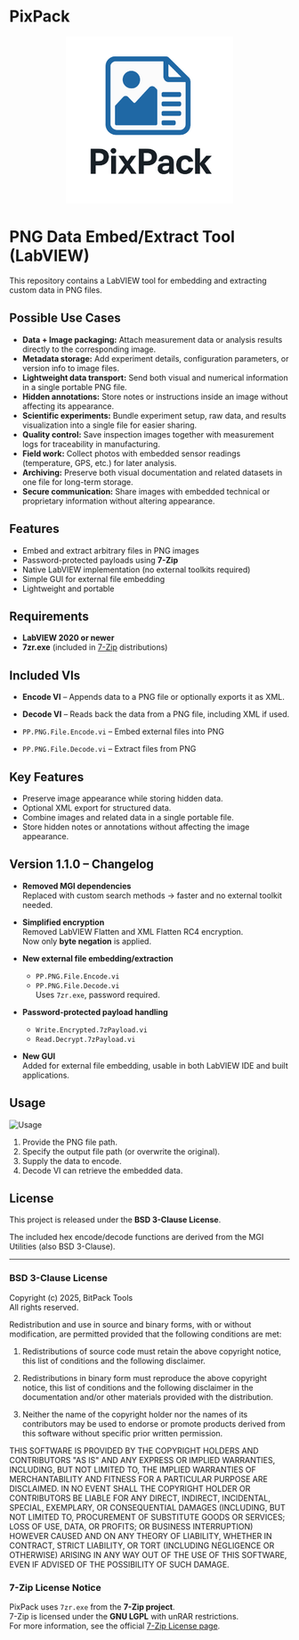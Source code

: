# PixPack

<div align="center">
  <img src="https://github.com/BitPackTools/pixpack/blob/main/PicPack%20Logo.png?raw=true" alt="PixPack Logo" width=300/>
</div>

# PNG Data Embed/Extract Tool (LabVIEW)

This repository contains a LabVIEW tool for embedding and extracting custom data in PNG files.

## Possible Use Cases

- **Data + Image packaging:** Attach measurement data or analysis results directly to the corresponding image.  
- **Metadata storage:** Add experiment details, configuration parameters, or version info to image files.  
- **Lightweight data transport:** Send both visual and numerical information in a single portable PNG file.  
- **Hidden annotations:** Store notes or instructions inside an image without affecting its appearance.  
- **Scientific experiments:** Bundle experiment setup, raw data, and results visualization into a single file for easier sharing.  
- **Quality control:** Save inspection images together with measurement logs for traceability in manufacturing.  
- **Field work:** Collect photos with embedded sensor readings (temperature, GPS, etc.) for later analysis.  
- **Archiving:** Preserve both visual documentation and related datasets in one file for long-term storage.  
- **Secure communication:** Share images with embedded technical or proprietary information without altering appearance.

## Features

- Embed and extract arbitrary files in PNG images  
- Password-protected payloads using **7-Zip**  
- Native LabVIEW implementation (no external toolkits required)  
- Simple GUI for external file embedding  
- Lightweight and portable

## Requirements

- **LabVIEW 2020 or newer**  
- **7zr.exe** (included in [7-Zip](https://www.7-zip.org/) distributions)  

## Included VIs

- **Encode VI** – Appends data to a PNG file or optionally exports it as XML.  
- **Decode VI** – Reads back the data from a PNG file, including XML if used.

- `PP.PNG.File.Encode.vi` – Embed external files into PNG  
- `PP.PNG.File.Decode.vi` – Extract files from PNG  

## Key Features

- Preserve image appearance while storing hidden data.  
- Optional XML export for structured data.  
- Combine images and related data in a single portable file.  
- Store hidden notes or annotations without affecting the image appearance.

## Version 1.1.0 – Changelog

- **Removed MGI dependencies**  
  Replaced with custom search methods → faster and no external toolkit needed.
  
- **Simplified encryption**  
  Removed LabVIEW Flatten and XML Flatten RC4 encryption.  
  Now only **byte negation** is applied.

- **New external file embedding/extraction**  
  - `PP.PNG.File.Encode.vi`  
  - `PP.PNG.File.Decode.vi`  
  Uses `7zr.exe`, password required.

- **Password-protected payload handling**  
  - `Write.Encrypted.7zPayload.vi`  
  - `Read.Decrypt.7zPayload.vi`

- **New GUI**  
  Added for external file embedding, usable in both LabVIEW IDE and built applications.


## Usage

![Usage](https://github.com/iattila/pixpack/blob/main/src/pixpack/example/Example_1_Snippet.png)

1. Provide the PNG file path.  
2. Specify the output file path (or overwrite the original).  
3. Supply the data to encode.  
4. Decode VI can retrieve the embedded data.

## License

This project is released under the **BSD 3-Clause License**.  

The included hex encode/decode functions are derived from the MGI Utilities (also BSD 3-Clause).  

---

### BSD 3-Clause License

Copyright (c) 2025, BitPack Tools  
All rights reserved.

Redistribution and use in source and binary forms, with or without
modification, are permitted provided that the following conditions are met:

1. Redistributions of source code must retain the above copyright notice,
   this list of conditions and the following disclaimer.

2. Redistributions in binary form must reproduce the above copyright
   notice, this list of conditions and the following disclaimer in the
   documentation and/or other materials provided with the distribution.

3. Neither the name of the copyright holder nor the names of its
   contributors may be used to endorse or promote products derived from
   this software without specific prior written permission.

THIS SOFTWARE IS PROVIDED BY THE COPYRIGHT HOLDERS AND CONTRIBUTORS "AS IS"
AND ANY EXPRESS OR IMPLIED WARRANTIES, INCLUDING, BUT NOT LIMITED TO, THE
IMPLIED WARRANTIES OF MERCHANTABILITY AND FITNESS FOR A PARTICULAR PURPOSE ARE
DISCLAIMED. IN NO EVENT SHALL THE COPYRIGHT HOLDER OR CONTRIBUTORS BE LIABLE
FOR ANY DIRECT, INDIRECT, INCIDENTAL, SPECIAL, EXEMPLARY, OR CONSEQUENTIAL
DAMAGES (INCLUDING, BUT NOT LIMITED TO, PROCUREMENT OF SUBSTITUTE GOODS OR
SERVICES; LOSS OF USE, DATA, OR PROFITS; OR BUSINESS INTERRUPTION) HOWEVER
CAUSED AND ON ANY THEORY OF LIABILITY, WHETHER IN CONTRACT, STRICT LIABILITY,
OR TORT (INCLUDING NEGLIGENCE OR OTHERWISE) ARISING IN ANY WAY OUT OF THE USE
OF THIS SOFTWARE, EVEN IF ADVISED OF THE POSSIBILITY OF SUCH DAMAGE.

### 7-Zip License Notice
PixPack uses `7zr.exe` from the **7-Zip project**.  
7-Zip is licensed under the **GNU LGPL** with unRAR restrictions.  
For more information, see the official [7-Zip License page](https://www.7-zip.org/license.txt).




